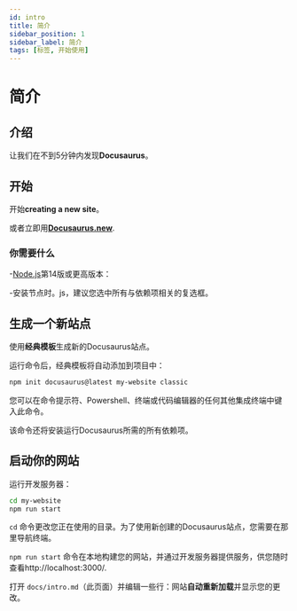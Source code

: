 ```yaml
---
id: intro
title: 简介
sidebar_position: 1
sidebar_label: 简介
tags: [标签, 开始使用]
---
```


# 简介

## 介绍

让我们在不到5分钟内发现**Docusaurus**。

## 开始

开始**creating a new site**。

或者立即用[**Docusaurus.new**](https://docusaurus.new).

### 你需要什么

-[Node.js](https://nodejs.org/en/download/)第14版或更高版本：

-安装节点时。js，建议您选中所有与依赖项相关的复选框。

## 生成一个新站点

使用**经典模板**生成新的Docusaurus站点。

运行命令后，经典模板将自动添加到项目中：

```bash
npm init docusaurus@latest my-website classic
```

您可以在命令提示符、Powershell、终端或代码编辑器的任何其他集成终端中键入此命令。

该命令还将安装运行Docusaurus所需的所有依赖项。

## 启动你的网站

运行开发服务器：

```bash
cd my-website
npm run start
```

`cd` 命令更改您正在使用的目录。为了使用新创建的Docusaurus站点，您需要在那里导航终端。

`npm run start` 命令在本地构建您的网站，并通过开发服务器提供服务，供您随时查看http://localhost:3000/.

打开 `docs/intro.md`（此页面）并编辑一些行：网站**自动重新加载**并显示您的更改。